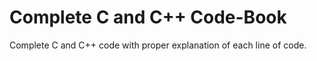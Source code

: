 # Complete C and C++ Code-Book
Complete C and C++ code with proper explanation of each line of code. 
